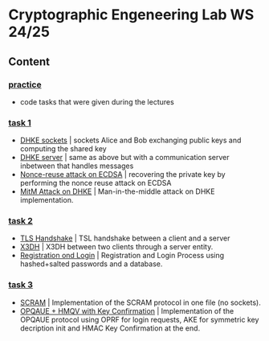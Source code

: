 # Cryptographic Engeneering Lab WS 24/25
## Content
### [practice](./practice/)
- code tasks that were given during the lectures
### [task 1](./task1/)
- [DHKE sockets](./task1/L1/socket_exchange/) | sockets Alice and Bob exchanging public keys and computing the shared key
- [DHKE server](./task1/L1/server_exchange/) | same as above but with a communication server inbetween that handles messages
- [Nonce-reuse attack on ECDSA](./task1/L2/ECDSA_nonce_reuse.py) | recovering the private key by performing the nonce reuse attack on ECDSA
- [MitM Attack on DHKE](./task1/L2/MitM_attack_dhke.py) | Man-in-the-middle attack on DHKE implementation.
### [task 2](./task2/)
- [TLS Handshake](./task2/L3/tls_sockets/README.md) | TSL handshake between a client and a server
- [X3DH](./task2/L4/x3dh_sockets/README.md) | X3DH between two clients through a server entity.
- [Registration ond Login](./task2/L7/README.md) | Registration and Login Process using hashed+salted passwords and a database.
### [task 3](./task3/)
- [SCRAM](./task3/L8/SCRAM.py) | Implementation of the SCRAM protocol in one file (no sockets).
- [OPQAUE + HMQV with Key Confirmation](./task3/L9/README.md) | Implementation of the OPQAUE protocol using OPRF for login requests, AKE for symmetric key decription init and HMAC Key Confirmation at the end.
